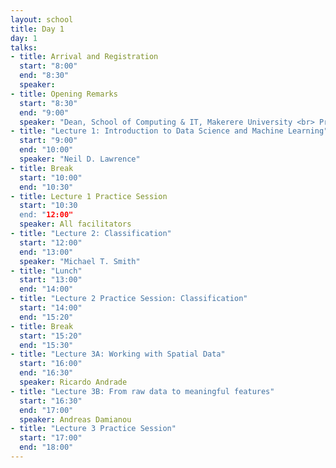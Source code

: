 ```yaml
---
layout: school
title: Day 1
day: 1
talks:
- title: Arrival and Registration
  start: "8:00"
  end: "8:30"
  speaker: 
- title: Opening Remarks
  start: "8:30"
  end: "9:00"
  speaker: "Dean, School of Computing & IT, Makerere University <br> Prof. Neil Lawrence"
- title: "Lecture 1: Introduction to Data Science and Machine Learning"
  start: "9:00"
  end: "10:00"
  speaker: "Neil D. Lawrence"
- title: Break
  start: "10:00"
  end: "10:30"
- title: Lecture 1 Practice Session
  start: "10:30
  end: "12:00"
  speaker: All facilitators
- title: "Lecture 2: Classification"
  start: "12:00"
  end: "13:00"
  speaker: "Michael T. Smith"
- title: "Lunch"
  start: "13:00"
  end: "14:00"
- title: "Lecture 2 Practice Session: Classification"
  start: "14:00"
  end: "15:20"
- title: Break
  start: "15:20"
  end: "15:30"
- title: "Lecture 3A: Working with Spatial Data"
  start: "16:00"
  end: "16:30"
  speaker: Ricardo Andrade
- title: "Lecture 3B: From raw data to meaningful features"
  start: "16:30"
  end: "17:00"
  speaker: Andreas Damianou
- title: "Lecture 3 Practice Session"
  start: "17:00"
  end: "18:00"
---
```

